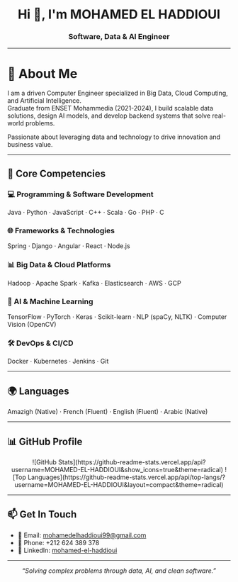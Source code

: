 <h1 align="center">Hi 👋, I'm MOHAMED EL HADDIOUI</h1>
<h3 align="center">Software, Data & AI Engineer</h3>

---

# 👋 About Me

I am a driven Computer Engineer specialized in Big Data, Cloud Computing, and Artificial Intelligence.  
Graduate from ENSET Mohammedia (2021-2024), I build scalable data solutions, design AI models, and develop backend systems that solve real-world problems.  

Passionate about leveraging data and technology to drive innovation and business value.  

---

## 🚀 Core Competencies

### 💻 Programming & Software Development  
Java · Python · JavaScript · C++ · Scala · Go · PHP · C

### 🌐 Frameworks & Technologies  
Spring · Django · Angular · React · Node.js  

### 📊 Big Data & Cloud Platforms  
Hadoop · Apache Spark · Kafka · Elasticsearch · AWS · GCP  

### 🤖 AI & Machine Learning  
TensorFlow · PyTorch · Keras · Scikit-learn · NLP (spaCy, NLTK) · Computer Vision (OpenCV)  

### 🛠 DevOps & CI/CD  
Docker · Kubernetes · Jenkins · Git  

---

## 🌍 Languages

Amazigh (Native) · French (Fluent) · English (Fluent) · Arabic (Native)  

---

## 📊 GitHub Profile

<div align="center">
![GitHub Stats](https://github-readme-stats.vercel.app/api?username=MOHAMED-EL-HADDIOUI&show_icons=true&theme=radical)
![Top Languages](https://github-readme-stats.vercel.app/api/top-langs/?username=MOHAMED-EL-HADDIOUI&layout=compact&theme=radical)
</div>

---

## 📫 Get In Touch

- 📧 Email: [mohamedelhaddioui99@gmail.com](mailto:mohamedelhaddioui99@gmail.com)  
- 📱 Phone: +212 624 389 378  
- 💼 LinkedIn: [mohamed-el-haddioui](https://www.linkedin.com/in/mohamed-el-haddioui-ba8ba8170/)  

---

<div align="center">  
  <em>“Solving complex problems through data, AI, and clean software.”</em>  
</div>
